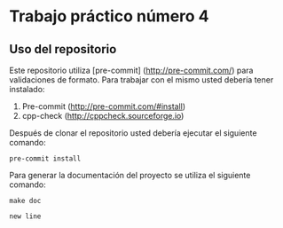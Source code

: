 # Trabajo práctico número 4

## Uso del repositorio

Este repositorio utiliza [pre-commit] (http://pre-commit.com/) para validaciones de formato. Para trabajar con el mismo usted debería tener instalado:

1. Pre-commit (http://pre-commit.com/#install)
2. cpp-check (http://cppcheck.sourceforge.io)

Después de clonar el repositorio usted debería ejecutar el siguiente comando:

```
pre-commit install
```

Para generar la documentación del proyecto se utiliza el siguiente comando:

```
make doc
```


```
new line
```